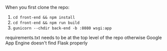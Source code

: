 When you first clone the repo:
1. `cd front-end && npm install`
2. `cd front-end && npm run build`
3. `gunicorn --chdir back-end -b :8080 wsgi:app`


requirements.txt needs to be at the top level of the repo otherwise Google App Engine doesn't find Flask properly
